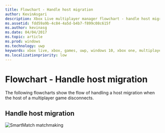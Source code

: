 ```yaml
---
title: Flowchart - Handle host migration
author: KevinAsgari
description: Xbox Live multiplayer manager flowchart - handle host migration.
ms.assetid: fdd59a9b-4c84-4a5d-b4b7-f899c08c615f
ms.author: kevinasg
ms.date: 04/04/2017
ms.topic: article
ms.prod: windows
ms.technology: uwp
keywords: xbox live, xbox, games, uwp, windows 10, xbox one, multiplayer manager, flowchart
ms.localizationpriority: low
---
```


# Flowchart - Handle host migration

The following flowcharts show the flow of handling a host migration when the host of a multiplayer game disconnects.

## Handle host migration

![SmartMatch matchmaking](../../../images/multiplayer/mpm-host-migration.png)
